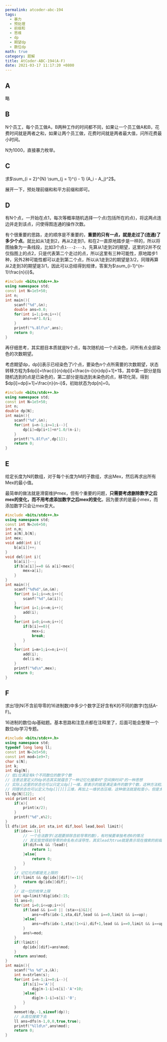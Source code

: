 ```yaml
---
permalink: atcoder-abc-194
tags: 
  - 暴力
  - 预处理
  - 前缀和
  - 思维
  - dp
  - 期望dp
  - 数位dp
math: true
category: 题解
title: AtCoder-ABC-194(A-F)
date: 2021-03-17 11:17:20 +0800
---
```


## A

略

## B

N个员工，每个员工做A，B两种工作的时间都不同，如果让一个员工做A和B，花费时间就是两者之和，如果让两个员工做，花费时间就是两者最大值，问所花费最小时间。

N为1000，直接暴力枚举。

## C

求$\sum_{i = 2}^{N} \sum_{j = 1}^{i - 1} (A_i - A_j)^2$。

展开一下，预处理前缀和和平方前缀和即可。

## D

有N个点，一开始在点1，每次等概率随机选择一个点(包括所在的点)，将这两点连边并走到该点，问使得图连通的操作次数。

有个很重要的思路，走的顺序是不重要的，**重要的只有一点，就是走过了(连通)了多少个点**。就比如从1走到2，再从2走到1，和在2一直原地踏步是一样的，所以将图抽象为一条线段，比如3个点`1---2---3`，先算从1走到2的期望，这里的2并不仅仅指图上的点2，只是代表第二个走过的点，所以这里有三种可能性，原地踏步1种，另外2种可能性都可以走到第二个点，所以从1走到2的期望是3/2，同理再算从2走到3的期望是3/1，因此可以总结得到规律，答案为$\sum_{i-1}^{n-1}\frac{n}{i}$。

```cpp
#include <bits/stdc++.h>
using namespace std;
const int N=1e5+50;
int n;
int main(){
    scanf("%d",&n);
    double ans=0.0;
    for(int i=1;i<n;i++){
        ans+=n*1.0/i;
    }
    printf("%.8lf\n",ans);
    return 0;
}
```

再仔细思考，其实题目本质就是N个点，每次随机给一个点染色，问所有点全部染色的次数期望。

考虑期望dp，dp[i]表示已经染色了i个点，要染色n个点所需要的次数期望，状态转移方程为$dp[i]=\frac{i}{n}dp[i]+\frac{n-i}{n}dp[i+1]+1$，其中第一部分是指随机选到的点是已染色的，第二部分是指选到未染色的点，移项化简，得到$dp[i]=dp[i+1]+\frac{n}{n-i}$，初始状态为dp[n]=0。

```cpp
#include <bits/stdc++.h>
using namespace std;
const int N=1e5+50;
int n;
double dp[N];
int main(){
    scanf("%d",&n);
    for(int i=n-1;i>=1;i--){
        dp[i]=dp[i+1]+n*1.0/(n-i);
    }
    printf("%.8lf\n",dp[1]);
    return 0;
}
```

## E

给定长度为N的数组，对于每个长度为M的子数组，求出Mex，然后再求出所有Mex的最小值。

最简单的做法就是滑窗维护mex，但有个重要的问题，**只需要考虑删除数字之后mex的变化，而不用考虑添加数字之后mex的变化**，因为要求的是最小mex，而添加数字只会让mex变大。

```cpp
#include <bits/stdc++.h>
using namespace std;
const int N=2e6+50;
int n,m;
int a[N],b[N];
int mex;
void add(int i){
    b[a[i]]++;
}
void del(int i){
    b[a[i]]--;
    if(b[a[i]]==0 && a[i]<mex){
        mex=a[i];
    }
}
int main(){
    scanf("%d%d",&n,&m);
    for(int i=1;i<=n;i++){
        scanf("%d",&a[i]);
    }
    for(int i=1;i<=m;i++){
        add(i);
    }
    for(int i=0;i<=n;i++){
        if(b[i]==0){
            mex=i;
            break;
        }
    }
    for(int i=m+1;i<=n;i++){
        add(i);
        del(i-m);
    }
    printf("%d\n",mex);
    return 0;
}
```

## F

求出1到N(不含前导零的16进制数)中多少个数字正好含有K的不同的数字(包括A-F)。

16进制的数位dp基础题。基本思路和注意点都在注释里了，后面可能会整理一个数位dp学习专题。

```cpp
#include <bits/stdc++.h>
using namespace std;
typedef long long ll;
const int N=2e5+50;
const int mod=1e9+7;
char s[N];
int k;
int dig[N];
// 低i位满足有k个不同数位的数字个数
// 注意这里定义的dp状态其实就蕴含了一种记忆化搜索时"空间换时间"的一种思想
// 实际上这里的状态也可以只定义dp[]一维，那表示的就是满足条件的数字个数，这种方法粒度大，使用空间小，但显然花费时间多，因为大多数搜索状态都无法记忆化，只能重复搜
// 同理状态也可以定义为dp[][][]三维，再加上一维状态压缩，这种做法就是粒度小，但是太占空间
ll dp[N][22];
void print(int x){
    if(x){
        print(x/2);
    }
    printf("%d",x%2);
}
ll dfs(int idx,int sta,int dif,bool lead,bool limit){
    if(idx==-1){
        // 一个合法数字(这题要排除含前导零的数)，有时候要单独考虑0的情况
        // 其实我觉得前导零的命名有点误导性，其实lead为true就是表示现在搜索的前缀是一串0
        if(dif==k && !lead){
            return 1;
        }else{
            return 0;
        }
    }
    // 记忆化的都是无上限的
    if(!limit && dp[idx][dif]!=-1){
        return dp[idx][dif];
    }
    // 这一位的枚举上限
    int up=limit?dig[idx]:15;
    ll ans=0;
    for(int i=0;i<=up;i++){
        if(lead && i==0 || (sta>>i)&1){
            ans+=dfs(idx-1,sta,dif,lead && i==0,limit && i==up);
        }else{
            ans+=dfs(idx-1,sta|(1<<i),dif+1,lead && i==0,limit && i==up);
        }
        ans%=mod;
    }
    if(!limit){
        dp[idx][dif]=ans%mod;
    }
    return ans%mod;
}
int main(){
    scanf("%s %d",s,&k);
    int n=strlen(s);
    for(int i=n-1;i>=0;i--){
        if(s[i]>='A'){
            dig[n-1-i]=s[i]-'A'+10;
        }else{
            dig[n-1-i]=s[i]-'0';
        }
    }
    memset(dp,-1,sizeof(dp));
    // 从高位搜索下去
    ll ans=dfs(n-1,0,0,true,true);
    printf("%lld\n",ans%mod);
    return 0;
}
```
